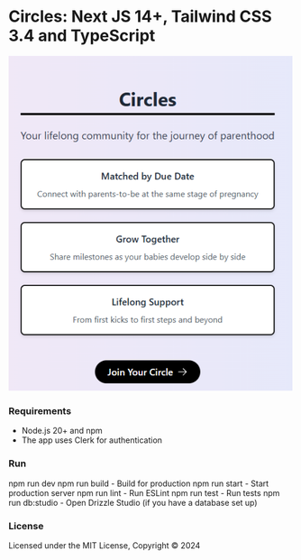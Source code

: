 # Circles: Next JS 14+, Tailwind CSS 3.4 and TypeScript

![ScreenShot](/public/assets/images/circles-landing.png)

### Requirements

- Node.js 20+ and npm
- The app uses Clerk for authentication

### Run

npm run dev
npm run build - Build for production
npm run start - Start production server
npm run lint - Run ESLint
npm run test - Run tests
npm run db:studio - Open Drizzle Studio (if you have a database set up)


### License

Licensed under the MIT License, Copyright © 2024
